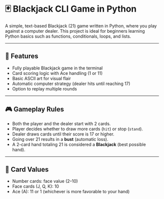 # 🃏 Blackjack CLI Game in Python

A simple, text-based Blackjack (21) game written in Python, where you play against a computer dealer. This project is ideal for beginners learning Python basics such as functions, conditionals, loops, and lists.

---

## 📌 Features

- Fully playable Blackjack game in the terminal
- Card scoring logic with Ace handling (1 or 11)
- Basic ASCII art for visual flair
- Automatic computer strategy (dealer hits until reaching 17)
- Option to replay multiple rounds

---

## 🎮 Gameplay Rules

- Both the player and the dealer start with 2 cards.
- Player decides whether to draw more cards (`hit`) or stop (`stand`).
- Dealer draws cards until their score is 17 or higher.
- Going over 21 results in a **bust** (automatic loss).
- A 2-card hand totaling 21 is considered a **Blackjack** (best possible hand).

---

## 🧠 Card Values

- Number cards: face value (2–10)
- Face cards (J, Q, K): 10
- Ace (A): 11 or 1 (whichever is more favorable to your hand)



